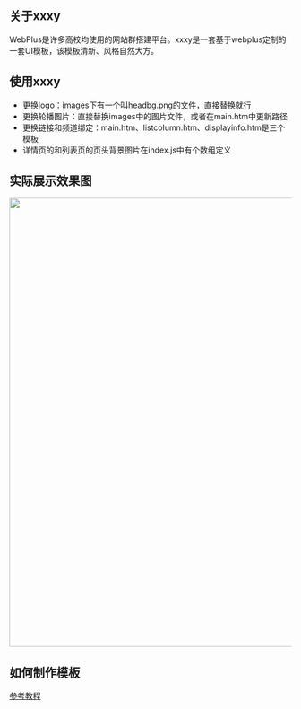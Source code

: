 ## 关于xxxy
WebPlus是许多高校均使用的网站群搭建平台。xxxy是一套基于webplus定制的一套UI模板，该模板清新、风格自然大方。

## 使用xxxy
* 更换logo：images下有一个叫headbg.png的文件，直接替换就行
* 更换轮播图片：直接替换images中的图片文件，或者在main.htm中更新路径
* 更换链接和频道绑定：main.htm、listcolumn.htm、displayinfo.htm是三个模板
* 详情页的和列表页的页头背景图片在index.js中有个数组定义

## 实际展示效果图
<img src="https://o1evmtv09.qnssl.com/psb%20%281%29.png" width="800">

## 如何制作模板
[参考教程](http://rightblog.sinaapp.com/archives/135)
